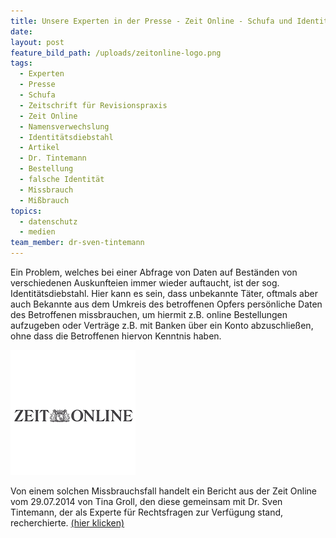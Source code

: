 ```yaml
---
title: Unsere Experten in der Presse - Zeit Online - Schufa und Identitätsdiebstahl
date:
layout: post
feature_bild_path: /uploads/zeitonline-logo.png
tags:
  - Experten
  - Presse
  - Schufa
  - Zeitschrift für Revisionspraxis
  - Zeit Online
  - Namensverwechslung
  - Identitätsdiebstahl
  - Artikel
  - Dr. Tintemann
  - Bestellung
  - falsche Identität
  - Missbrauch
  - Mißbrauch
topics:
  - datenschutz
  - medien
team_member: dr-sven-tintemann
---
```



Ein Problem, welches bei einer Abfrage von Daten auf Best&auml;nden von verschiedenen Auskunfteien immer wieder auftaucht, ist der sog. Identit&auml;tsdiebstahl. Hier kann es sein, dass unbekannte T&auml;ter, oftmals aber auch Bekannte aus dem Umkreis des betroffenen Opfers pers&ouml;nliche Daten des Betroffenen missbrauchen, um hiermit z.B. online Bestellungen aufzugeben oder Vertr&auml;ge z.B. mit Banken &uuml;ber ein Konto abzuschlie&szlig;en, ohne dass die Betroffenen hiervon Kenntnis haben.

[![Zeit Online Logo - Fremde Marke](/uploads/versions/zeitonline-logo---x----200-200x---.png)](http://www.zeit.de/digital/datenschutz/2014-07/identitaetsdiebstahl-falsche-schufa-daten)

Von einem solchen Missbrauchsfall handelt ein Bericht aus der Zeit Online vom 29.07.2014 von Tina Groll, den diese gemeinsam mit Dr. Sven Tintemann, der als Experte f&uuml;r Rechtsfragen zur Verf&uuml;gung stand, recherchierte. [(hier klicken)](http://www.zeit.de/digital/datenschutz/2014-07/identitaetsdiebstahl-falsche-schufa-daten)